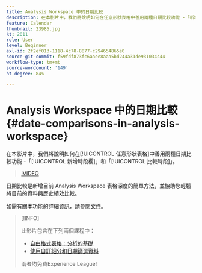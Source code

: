 ```yaml
---
title: Analysis Workspace 中的日期比較
description: 在本影片中，我們將說明如何在任意形狀表格中善用兩種日期比較功能 -「新增時段欄」和「比較時段」。
feature: Calendar
thumbnail: 23985.jpg
kt: 2011
role: User
level: Beginner
exl-id: 2f2ef013-1118-4c78-8877-c294654865e0
source-git-commit: f59fdf873fc6aaee8aaa5bd244a31de931034c44
workflow-type: tm+mt
source-wordcount: '149'
ht-degree: 84%

---
```


# Analysis Workspace 中的日期比較 {#date-comparisons-in-analysis-workspace}

在本影片中，我們將說明如何在[!UICONTROL 任意形狀表格]中善用兩種日期比較功能 -「[!UICONTROL 新增時段欄]」和「[!UICONTROL 比較時段]」。

>[!VIDEO](https://video.tv.adobe.com/v/23985/?quality=12)

日期比較是新增目前 Analysis Workspace 表格深度的簡單方法，並協助您輕鬆將目前的資料與歷史績效比較。

如需有關本功能的詳細資訊，請參閱[文件](https://experienceleague.adobe.com/docs/analytics/analyze/analysis-workspace/components/calendar-date-ranges/time-comparison.html?lang=zh-Hant)。

>[!INFO]
>
> 此影片包含在下列兩個課程中：
>
> * [自由格式表格：分析的基礎](https://experienceleague.adobe.com/?recommended=Analytics-U-1-2020.3)
> * [使用自訂細分和日期篩選資料](https://experienceleague.adobe.com/?recommended=Analytics-U-1-2021.1.filterdata)
>
> 兩者均免費Experience League!
